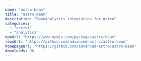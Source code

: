 ```yaml
---
name: "astro-beam"
title: "astro-beam"
description: "BeamAnalytics integration for Astro"
categories:
  - "css+ui"
  - "analytics"
npmUrl: "https://www.npmjs.com/package/astro-beam"
repoUrl: "https://github.com/advanced-astro/astro-beam"
homepageUrl: "https://github.com/advanced-astro/astro-beam"
downloads: 90
---
```

